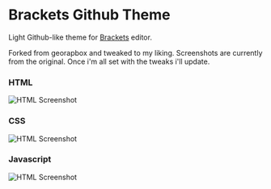 Brackets Github Theme
=====================
Light Github-like theme for [Brackets](http://brackets.io) editor. 

Forked from georapbox and tweaked to my liking. Screenshots are currently from the original. Once i'm all set with the tweaks i'll update.

### HTML
![HTML Screenshot](https://github.com/georapbox/brackets-github-theme/blob/master/screenshots/html.png)

### CSS
![HTML Screenshot](https://github.com/georapbox/brackets-github-theme/blob/master/screenshots/css.png)

### Javascript
![HTML Screenshot](https://github.com/georapbox/brackets-github-theme/blob/master/screenshots/javascript.png)
